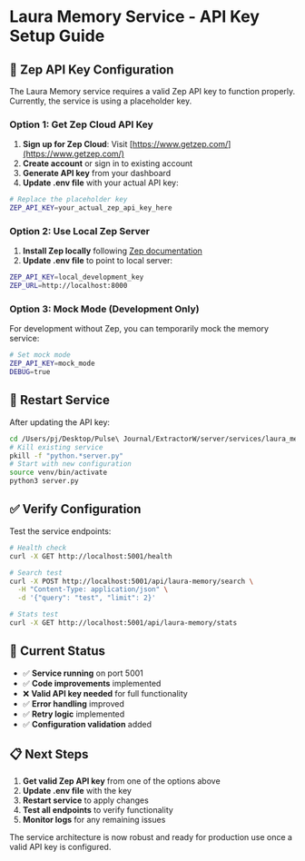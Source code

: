 # Laura Memory Service - API Key Setup Guide

## 🔑 Zep API Key Configuration

The Laura Memory service requires a valid Zep API key to function properly. Currently, the service is using a placeholder key.

### **Option 1: Get Zep Cloud API Key**

1. **Sign up for Zep Cloud**: Visit [https://www.getzep.com/](https://www.getzep.com/)
2. **Create account** or sign in to existing account
3. **Generate API key** from your dashboard
4. **Update .env file** with your actual API key:

```bash
# Replace the placeholder key
ZEP_API_KEY=your_actual_zep_api_key_here
```

### **Option 2: Use Local Zep Server**

1. **Install Zep locally** following [Zep documentation](https://docs.getzep.com/deployment/local/)
2. **Update .env file** to point to local server:

```bash
ZEP_API_KEY=local_development_key
ZEP_URL=http://localhost:8000
```

### **Option 3: Mock Mode (Development Only)**

For development without Zep, you can temporarily mock the memory service:

```bash
# Set mock mode
ZEP_API_KEY=mock_mode
DEBUG=true
```

## 🔄 Restart Service

After updating the API key:

```bash
cd /Users/pj/Desktop/Pulse\ Journal/ExtractorW/server/services/laura_memory/
# Kill existing service
pkill -f "python.*server.py"
# Start with new configuration
source venv/bin/activate
python3 server.py
```

## ✅ Verify Configuration

Test the service endpoints:

```bash
# Health check
curl -X GET http://localhost:5001/health

# Search test
curl -X POST http://localhost:5001/api/laura-memory/search \
  -H "Content-Type: application/json" \
  -d '{"query": "test", "limit": 2}'

# Stats test
curl -X GET http://localhost:5001/api/laura-memory/stats
```

## 🚨 Current Status

- ✅ **Service running** on port 5001
- ✅ **Code improvements** implemented
- ❌ **Valid API key needed** for full functionality
- ✅ **Error handling** improved
- ✅ **Retry logic** implemented
- ✅ **Configuration validation** added

## 📋 Next Steps

1. **Get valid Zep API key** from one of the options above
2. **Update .env file** with the key
3. **Restart service** to apply changes
4. **Test all endpoints** to verify functionality
5. **Monitor logs** for any remaining issues

The service architecture is now robust and ready for production use once a valid API key is configured.
